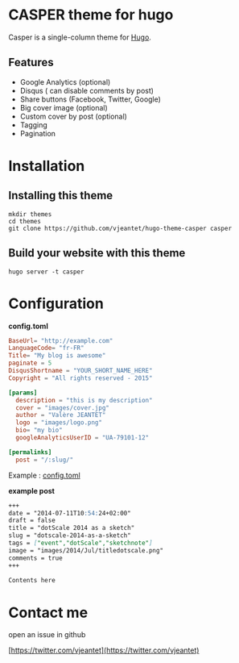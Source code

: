 # CASPER theme for hugo
    

Casper is a single-column theme for [Hugo](http://gohugo.io/).

## Features

* Google Analytics (optional)
* Disqus ( can disable comments by post)
* Share buttons (Facebook, Twitter, Google)
* Big cover image (optional)
* Custom cover by post (optional)
* Tagging
* Pagination

# Installation

## Installing this theme

    mkdir themes
    cd themes
    git clone https://github.com/vjeantet/hugo-theme-casper casper

## Build your website with this theme

    hugo server -t casper

# Configuration

**config.toml**

``` toml
BaseUrl= "http://example.com"
LanguageCode= "fr-FR"
Title= "My blog is awesome"
paginate = 5
DisqusShortname = "YOUR_SHORT_NAME_HERE"
Copyright = "All rights reserved - 2015"

[params]
  description = "this is my description"
  cover = "images/cover.jpg"
  author = "Valère JEANTET"
  logo = "images/logo.png"
  bio= "my bio"
  googleAnalyticsUserID = "UA-79101-12"

[permalinks]
  post = "/:slug/"

```

Example : [config.toml](https://github.com/vjeantet/vjeantet.fr/blob/master/config.toml)

**example post**

``` markdown
+++
date = "2014-07-11T10:54:24+02:00"
draft = false
title = "dotScale 2014 as a sketch"
slug = "dotscale-2014-as-a-sketch"
tags = ["event","dotScale","sketchnote"]
image = "images/2014/Jul/titledotscale.png"
comments = true
+++

Contents here
```

# Contact me

open an issue in github

[https://twitter.com/vjeantet](https://twitter.com/vjeantet)
